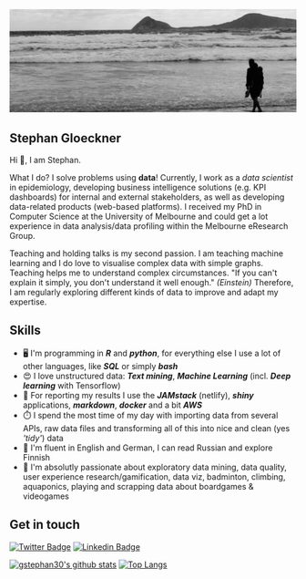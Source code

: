 ![Wilsons_prom](https://raw.githubusercontent.com/gstephan30/gstephan30/master/header.jpg)

## Stephan Gloeckner

Hi 👋, I am Stephan.

What I do? I solve problems using **data**! Currently, I work as a _data scientist_ in epidemiology, developing business intelligence solutions (e.g. KPI dashboards) for internal and external stakeholders, as well as developing data-related products (web-based platforms). I received my PhD in Computer Science at the University of Melbourne and could get a lot experience in data analysis/data profiling within the Melbourne eResearch Group.

Teaching and holding talks is my second passion. I am teaching machine learning and I do love to visualise complex data with simple graphs. Teaching helps me to understand complex circumstances. "If you can't explain it simply, you don't understand it well enough." _(Einstein)_ Therefore, I am regularly exploring different kinds of data to improve and adapt my expertise. 

## Skills
- 🖥️ I'm programming in ___R___ and ___python___, for everything else I use a lot of other languages, like ___SQL___ or simply ___bash___
- 😍 I love unstructured data: ___Text mining___, ___Machine Learning___ (incl. ___Deep learning___ with Tensorflow)
- 📰 For reporting my results I use the ___JAMstack___ (netlify), ___shiny___ applications, ___markdown___, ___docker___ and a bit ___AWS___
- ⏱️ I spend the most time of my day with importing data from several APIs, raw data files and transforming all of this into nice and clean (yes _'tidy'_) data
- 🙊 I'm fluent in English and German, I can read Russian and explore Finnish
- 💬 I'm absolutly passionate about exploratory data mining, data quality, user experience research/gamification, data viz, badminton, climbing, aquaponics, playing and scrapping data about boardgames & videogames
 
## Get in touch
[![Twitter Badge](https://img.shields.io/badge/-Stephan-blue?style=flat-square&logo=twitter)](http://twitter.com/gstephan30)
[![Linkedin Badge](https://img.shields.io/badge/-Stephan-blue?style=flat-square&logo=linkedin&logoColor=white)](https://www.linkedin.com/in/stephan-gl%C3%B6ckner-330851118/)


[![gstephan30's github stats](https://github-readme-stats.vercel.app/api?username=gstephan30&count_private=true&hide=issues&show_icons=true&title_color=007ec6&icon_color=007ec6&line_height=24)](https://github.com/gstephan30)
[![Top Langs](https://github-readme-stats.vercel.app/api/top-langs/?username=gstephan30&layout=compact&langs_count=8&hide=php,css,html,javascript&title_color=007ec6&icon_color=007ec6)](https://sourcerer.io/gstephan30)

<!--
**gstephan30/gstephan30** is a ✨ _special_ ✨ repository because its `README.md` (this file) appears on your GitHub profile.

Here are some ideas to get you started:

- 🔭 I’m currently working on ...
- 🌱 I’m currently learning ...
- 👯 I’m looking to collaborate on ...
- 🤔 I’m looking for help with ...
- 💬 Ask me about ...
- 📫 How to reach me: ...
- 😄 Pronouns: ...
- ⚡ Fun fact: ...



-->
